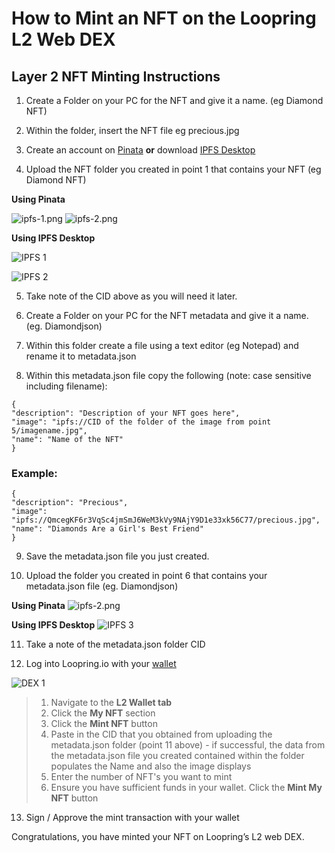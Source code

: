 
# How to Mint an NFT on the Loopring L2 Web DEX

## Layer 2 NFT Minting Instructions

1. Create a Folder on your PC for the NFT and give it a name. (eg Diamond NFT)

2. Within the folder, insert the NFT file eg precious.jpg

3. Create an account on [Pinata](https://app.pinata.cloud/) **or** download [IPFS Desktop](https://docs.ipfs.io/install/ipfs-desktop/)

4. Upload the NFT folder you created in point 1 that contains your NFT (eg Diamond NFT) 

**Using Pinata**

![ipfs-1.png](https://static.loopring.io/assets/images/ipfs-1.png)
![ipfs-2.png](https://static.loopring.io/assets/images/ipfs-2.png)

**Using IPFS Desktop**

![IPFS 1](https://lh4.googleusercontent.com/_7QNL46Bo8IzHN_eFHv-bykaCGuvzZci668h6VtSTs69fPie4eMsvdRV_oEDknWdVAxVSUoMdjFXvMLKGsrTqzWJ9gDJve8aYZWf8fb2Zf3svC4tPenauJa00fXpVWPzMsVVMTs2)

![IPFS 2](https://lh6.googleusercontent.com/4JSFZgdoh_2ar7shTLFdDNgx2k9Jyx5cjN0KggDjAYD6rhpO3jO08_peBW5REPW7_VgCaPj9hupNkx2uwZ1wZtGVo7wSQu4Et-UMfborMnVWAVNPsiX9Kpjapoyf96rsoY1MlZAt)

5. Take note of the CID above as you will need it later.

6. Create a Folder on your PC for the NFT metadata and give it a name. (eg. Diamondjson)

7. Within this folder create a file using a text editor (eg Notepad) and rename it to metadata.json

8. Within this metadata.json file copy the following (note: case sensitive including filename):

```
{
"description": "Description of your NFT goes here",
"image": "ipfs://CID of the folder of the image from point 5/imagename.jpg",
"name": "Name of the NFT"
}
```

### Example:

```
{
"description": "Precious",
"image": "ipfs://QmcegKF6r3VqSc4jmSmJ6WeM3kVy9NAjY9D1e33xk56C77/precious.jpg",
"name": "Diamonds Are a Girl's Best Friend"
}
```

9. Save the metadata.json file you just created.
   
10. Upload the folder you created in point 6 that contains your metadata.json file (eg. Diamondjson)

**Using Pinata**
 ![ipfs-2.png](https://static.loopring.io/assets/images/ipfs-3.png)

**Using IPFS Desktop**
![IPFS 3](https://lh6.googleusercontent.com/m3W814tEgpnN7VvKe8xXeYXOcMcQTe0bK1tCZ9Fkg6WATyjFbk5PBljpuN31tBKoqFNk6rVehOFexUWhunAwEpqdwK_IKPcBLCklm_d6mnihgWOHiS24dASFGHY4WvezejtW-fRw)

11. Take a note of the metadata.json folder CID
   
12. Log into Loopring.io with your [wallet](https://desk.zoho.com/portal/loopring/en/kb/articles/how-do-i-connect-loopringsmartwallet-webdex)

![DEX 1](https://lh3.googleusercontent.com/Jj_-o3atJ283KSqCH5bybw-uCS_f_6jGnYPkVXMQzaQ9cyrSpiCsYxIljz4miDT3JwiwF3efQGA2CD0pRxLzoXXKc-HX9oFuiaL1zKxuwOuDhnVXN-scEY1AdZjbqVwNSBVrph-v)

 >   1. Navigate to the **L2 Wallet tab**
 >   2. Click the **My NFT** section
 >   3. Click the **Mint NFT** button
 >   4. Paste in the CID that you obtained from uploading the metadata.json folder (point 11 above) - if successful, the data from the metadata.json file you created contained within the folder populates the Name and also the image displays
 >   5.  Enter the number of NFT's you want to mint
 >   6.  Ensure you have sufficient funds in your wallet. Click the **Mint My NFT** button

13. Sign / Approve the mint transaction with your wallet

Congratulations, you have minted your NFT on Loopring’s L2 web DEX.



